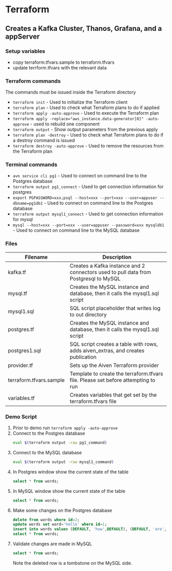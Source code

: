 # Terraform

## Creates a Kafka Cluster, Thanos, Grafana, and a appServer

### Setup variables
* copy terraform.tfvars.sample to terraform.tfvars
* update terrform.tfvars with the relevant data

### Terraform commands
The commands must be issued inside the Terraform directory
* `terraform init` - Used to initialize the Terraform client
* `terraform plan` - Used to check what Terraform plans to do if applied
* `terraform apply -auto-approve` - Used to execute the Terraform plan
* `terraform apply -replace="aws_instance.data-generator[0]" -auto-approve` - used to rebuild one component
* `terraform output` - Show output parameters from the previous apply
* `terraform plan -destroy` - Used to check what Terraform plans to do if a destroy command is issued
* `terraform destroy -auto-approve` - Used to remove the resources from the Terraform plan

### Terminal commands
* `avn service cli pg1` - Used to connect on command line to the Postgres database
* `terraform output pg1_connect` - Used to get connection information for postgres
* `export PGPASSWORD=xxx;psql --host=xxx --port=xxx --user=appuser --dbname=pg1db1` - Used to connect on command line to the Postgres database  
* `terraform output mysql1_connect` - Used to get connection information for mysql
* `mysql --host=xxx --port=xxx --user=appuser --password=xxx mysqldb1` - Used to connect on command line to the MySQL database

### Files
| Filename                | Description                                                                          |
|-------------------------|--------------------------------------------------------------------------------------|
| kafka.tf                | Creates a Kafka instance and 2 connectors used to pull data from Postgresql to MySQL |
| mysql.tf                | Creates the MySQL instance and database, then it calls the mysql1.sql script         |
| mysql1.sql              | SQL script placeholder that writes log to out directory                              |
| postgres.tf             | Creates the MySQL instance and database, then it calls the mysql1.sql script         |
| postgres1.sql           | SQL script creates a table with rows, adds aiven_extras, and creates publication     |
| provider.tf             | Sets up the Aiven Terraform provider                                                 |
| terraform.tfvars.sample | Template to create the terraform.tfvars file.  Please set before attempting to run   |
| variables.tf            | Creates variables that get set by the terraform.tfvars file                          |

### Demo Script
1. Prior to demo run `terraform apply -auto-approve`
2. Connect to the Postgres database
   ``` BASH
   eval $(terraform output -raw pg1_command)
   ```
3. Connect to the MySQL database
   ``` BASH
   eval $(terraform output -raw mysql1_command)
   ```
4. In Postgres window show the current state of the table
   ``` SQL
   select * from words;
   ```
5. In MySQL window show the current state of the table
   ``` SQL
   select * from words;
   ```
6. Make some changes on the Postgres database
   ``` SQL
   delete from words where id=2;
   update words set word='hello' where id=1;
   insert into words values (DEFAULT, 'how',DEFAULT), (DEFAULT, 'are',DEFAULT), (DEFAULT, 'you',DEFAULT);
   select * from words;
   ```
7. Validate changes are made in MySQL
   ``` SQL
   select * from words;
   ```
   Note the deleted row is a tombstone on the MySQL side.

